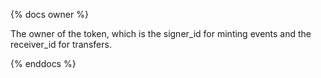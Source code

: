 {% docs owner %}

The owner of the token, which is the signer_id for minting events and the receiver_id for transfers.

{% enddocs %}
